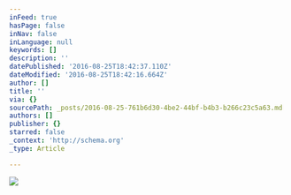 ```yaml
---
inFeed: true
hasPage: false
inNav: false
inLanguage: null
keywords: []
description: ''
datePublished: '2016-08-25T18:42:37.110Z'
dateModified: '2016-08-25T18:42:16.664Z'
author: []
title: ''
via: {}
sourcePath: _posts/2016-08-25-761b6d30-4be2-44bf-b4b3-b266c23c5a63.md
authors: []
publisher: {}
starred: false
_context: 'http://schema.org'
_type: Article

---
```

![](https://the-grid-user-content.s3-us-west-2.amazonaws.com/b8aa9c0a-5abb-4c2f-a4ad-a94eb70c548b.jpg)